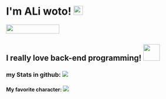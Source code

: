 
<h1> I'm ALi woto!
  <img src="https://raw.githubusercontent.com/MartinHeinz/MartinHeinz/master/wave.gif" width="25px">
</h1>
<img align="botom" src="https://gpvc.arturio.dev/aliwoto" width="145px" height="25">

</hr>
<h2>
  <h2>
    I really love back-end programming!
    <img src="https://raw.githubusercontent.com/innng/innng/master/assets/kyubey.gif" width="45px">
   </h2>
</h2>
<h3>
  my Stats in github:
  <img align="bottom" src="https://github-readme-stats.vercel.app/api?username=aliwoto&show_icons=true&&theme=tokyonight" />
</h3>
<h4>
  My favorite character: 
  <img id="Artoria_Pendoragon" align="bottom" src="https://raw.githubusercontent.com/ALiwoto/ALiwoto/main/fsn146.JPG"/>
</h4>
<!-- kyubey: https://raw.githubusercontent.com/innng/innng/master/assets/kyubey.gif -->

